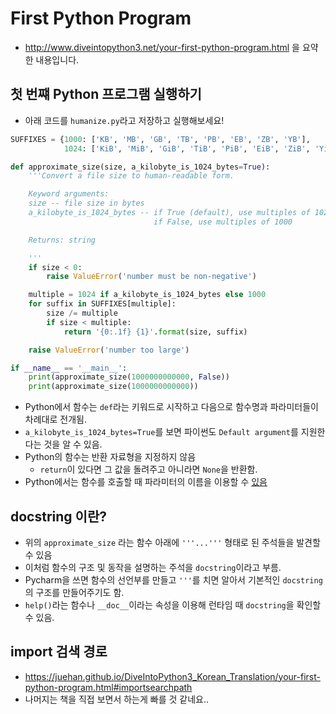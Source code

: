 # First Python Program
- http://www.diveintopython3.net/your-first-python-program.html 을 요약한 내용입니다.

## 첫 번쨰 Python 프로그램 실행하기
- 아래 코드를 `humanize.py`라고 저장하고 실행해보세요!
```python
SUFFIXES = {1000: ['KB', 'MB', 'GB', 'TB', 'PB', 'EB', 'ZB', 'YB'],
            1024: ['KiB', 'MiB', 'GiB', 'TiB', 'PiB', 'EiB', 'ZiB', 'YiB']}

def approximate_size(size, a_kilobyte_is_1024_bytes=True):
    '''Convert a file size to human-readable form.

    Keyword arguments:
    size -- file size in bytes
    a_kilobyte_is_1024_bytes -- if True (default), use multiples of 1024
                                if False, use multiples of 1000

    Returns: string

    '''
    if size < 0:
        raise ValueError('number must be non-negative')

    multiple = 1024 if a_kilobyte_is_1024_bytes else 1000
    for suffix in SUFFIXES[multiple]:
        size /= multiple
        if size < multiple:
            return '{0:.1f} {1}'.format(size, suffix)

    raise ValueError('number too large')

if __name__ == '__main__':
    print(approximate_size(1000000000000, False))
    print(approximate_size(1000000000000))
```
- Python에서 함수는 `def`라는 키워드로 시작하고 다음으로 함수명과 파라미터들이 차례대로 전개됨.
- `a_kilobyte_is_1024_bytes=True`를 보면 파이썬도 `Default argument`를 지원한다는 것을 알 수 있음.
- Python의 함수는 반환 자료형을 지정하지 않음
    - `return`이 있다면 그 값을 돌려주고 아니라면 `None`을 반환함.
- Python에서는 함수를 호출할 때 파라미터의 이름을 이용할 수 [있음](https://juehan.github.io/DiveIntoPython3_Korean_Translation/your-first-python-program.html#optional-arguments)


## docstring 이란?
- 위의 `approximate_size` 라는 함수 아래에 `'''...'''` 형태로 된 주석들을 발견할 수 있음
- 이처럼 함수의 구조 및 동작을 설명하는 주석을 `docstring`이라고 부름.
- Pycharm을 쓰면 함수의 선언부를 만들고 `'''`를 치면 알아서 기본적인 `docstring`의 구조를 만들어주기도 함.
- `help()`라는 함수나 `__doc__`이라는 속성을 이용해 런타임 때 `docstring`을 확인할 수 있음.

## import 검색 경로
- https://juehan.github.io/DiveIntoPython3_Korean_Translation/your-first-python-program.html#importsearchpath
- 나머지는 책을 직접 보면서 하는게 빠를 것 같네요.. 